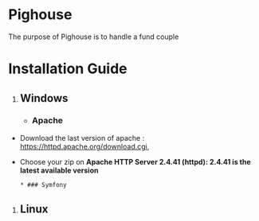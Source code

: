 # Pighouse
The purpose of Pighouse is to handle a fund couple

# Installation Guide
1. ## Windows 
      * ### Apache
      
* Download the last version of apache : https://httpd.apache.org/download.cgi, 
* Choose your zip on __Apache HTTP Server 2.4.41 (httpd): 2.4.41 is the latest available version__

      * ### Symfony
1. ## Linux
